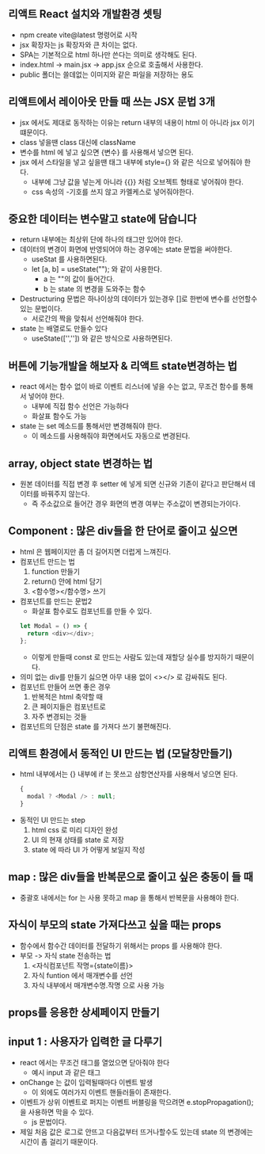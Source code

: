## 리액트 React 설치와 개발환경 셋팅

- npm create vite@latest 명령어로 시작
- jsx 확장자는 js 확장자와 큰 차이는 없다.
- SPA는 기본적으로 html 하나만 쓴다는 의미로 생각해도 된다.
- index.html -> main.jsx -> app.jsx 순으로 호출해서 사용한다.
- public 폴더는 쓸데없는 이미지와 같은 파일을 저장하는 용도

## 리액트에서 레이아웃 만들 때 쓰는 JSX 문법 3개

- jsx 에서도 제대로 동작하는 이유는 return 내부의 내용이 html 이 아니라 jsx 이기 떄문이다.
- class 넣을땐 class 대신에 className
- 변수를 html 에 넣고 싶으면 {변수} 를 사용해서 넣으면 된다.
- jsx 에서 스타일을 넣고 싶을땐 태그 내부에 style={} 와 같은 식으로 넣어줘야 한다.
  - 내부에 그냥 값을 넣는게 아니라 {{}} 처럼 오브젝트 형태로 넣어줘야 한다.
  - css 속성의 -기호를 쓰지 않고 카멜케스로 넣어줘야한다.

## 중요한 데이터는 변수말고 state에 담습니다

- return 내부에는 최상위 단에 하나의 태그만 있어야 한다.
- 데이터의 변경이 화면에 반영되어야 하는 경우에는 state 문법을 써야한다.
  - useStat 를 사용하면된다.
  - let [a, b] = useState(""); 와 같이 사용한다.
    - a 는 ""의 값이 들어간다.
    - b 는 state 의 변경을 도와주는 함수
- Destructuring 문법은 하나이상의 데이터가 있는경우 []로 한번에 변수를 선언할수 있는 문법이다.
  - 서로간의 짝을 맞춰서 선언해줘야 한다.
- state 는 배열로도 만들수 있다
  - useState(['','']) 와 같은 방식으로 사용하면된다.

## 버튼에 기능개발을 해보자 & 리액트 state변경하는 법

- react 에서는 함수 없이 바로 이벤트 리스너에 넣을 수는 없고, 무조건 함수를 통해서 넣어야 한다.
  - 내부에 직접 함수 선언은 가능하다
  - 화살표 함수도 가능
- state 는 set 메소드를 통해서만 변경해줘야 한다.
  - 이 메소드를 사용해줘야 화면에서도 자동으로 변경된다.

## array, object state 변경하는 법

- 원본 데이터를 직접 변경 후 setter 에 넣게 되면 신규와 기존이 같다고 판단해서 데이터를 바꿔주지 않는다.
  - 즉 주소값으로 들어간 경우 화면의 변경 여부는 주소값이 변경되는가이다.

## Component : 많은 div들을 한 단어로 줄이고 싶으면

- html 은 웹페이지만 좀 더 길어지면 더럽게 느껴진다.
- 컴포넌트 만드는 법
  1. function 만들기
  2. return() 안에 html 담기
  3. <함수명></함수명> 쓰기
- 컴포넌트를 만드는 문법2
  - 화살표 함수로도 컴포넌트를 만들 수 있다.
  ```javascript
  let Modal = () => {
    return <div></div>;
  };
  ```
  - 이렇게 만들때 const 로 만드는 사람도 있는데 재할당 실수를 방지하기 때문이다.
- 의미 없는 div를 만들기 싫으면 아무 내용 없이 <></> 로 감싸줘도 된다.
- 컴포넌트 만들어 쓰면 좋은 경우
  1. 반복적은 html 축약할 때
  2. 큰 페이지들은 컴포넌트로
  3. 자주 변경되는 것들
- 컴포넌트의 단점은 state 를 가져다 쓰기 불편해진다.

## 리액트 환경에서 동적인 UI 만드는 법 (모달창만들기)

- html 내부에서는 {} 내부에 if 는 못쓰고 삼항연산자를 사용해서 넣으면 된다.
  ```javascript
  {
    modal ? <Modal /> : null;
  }
  ```
- 동적인 UI 만드는 step
  1. html css 로 미리 디자인 완성
  2. UI 의 현재 상태를 state 로 저장
  3. state 에 따라 UI 가 어떻게 보일지 작성

## map : 많은 div들을 반복문으로 줄이고 싶은 충동이 들 때

- 중괄호 내에서는 for 는 사용 못하고 map 을 통해서 반복문을 사용해야 한다.

## 자식이 부모의 state 가져다쓰고 싶을 때는 props

- 함수에서 함수간 데이터를 전달하기 위해서는 props 를 사용해야 한다.
- 부모 -> 자식 state 전송하는 법
  1. <자식컴포넌트 작명={state이름}>
  2. 자식 funtion 에서 매개변수를 선언
  3. 자식 내부에서 매개변수명.작명 으로 사용 가능

## props를 응용한 상세페이지 만들기

## input 1 : 사용자가 입력한 글 다루기

- react 에서는 무조건 태그를 열었으면 닫아줘야 한다
  - 예시 input 과 같은 태그
- onChange 는 값이 입력될때마다 이벤트 발생
  - 이 외에도 여러가지 이벤트 핸들러들이 존재한다.
- 이벤트가 상위 이벤트로 퍼지는 이벤트 버블링을 막으려면 e.stopPropagation(); 을 사용하면 막을 수 있다.
  - js 문법이다.
- 제일 처음 값은 로그로 안뜨고 다음값부터 뜨거나할수도 있는데 state 의 변경에는 시간이 좀 걸리기 때문이다.
